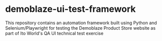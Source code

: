 # demoblaze-ui-test-framework
This repository contains an automation framework built using Python and Selenium/Playwright for testing the Demoblaze Product Store website as part of Ito World's QA UI technical test exercise
